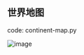 ## 世界地图
code: continent-map.py

![image](https://github.com/pengsihua2023/Geography/assets/131550223/ec62fbc4-6e4c-4a61-bd3b-17536ee92759)  

